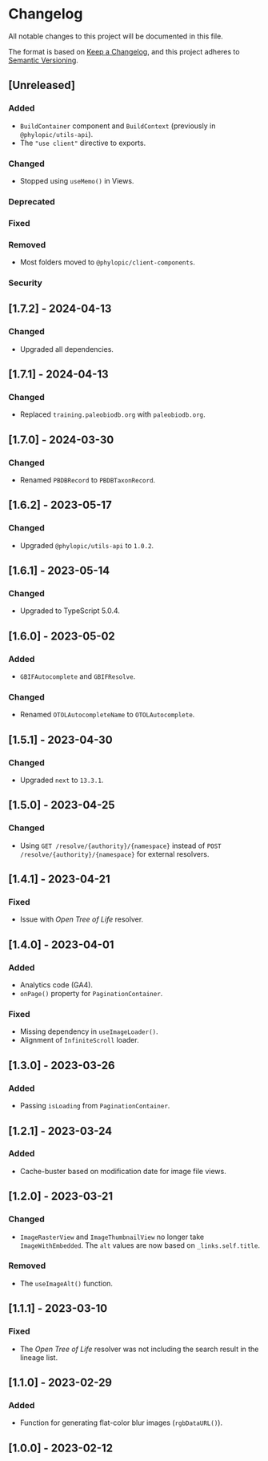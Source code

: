 # Changelog

All notable changes to this project will be documented in this file.

The format is based on [Keep a Changelog](https://keepachangelog.com/en/1.0.0/),
and this project adheres to [Semantic Versioning](https://semver.org/spec/v2.0.0.html).

## [Unreleased]

### Added

-   `BuildContainer` component and `BuildContext` (previously in `@phylopic/utils-api`).
-   The `"use client"` directive to exports.

### Changed

-   Stopped using `useMemo()` in Views.

### Deprecated

### Fixed

### Removed

-   Most folders moved to `@phylopic/client-components`.

### Security

## [1.7.2] - 2024-04-13

### Changed

- Upgraded all dependencies.

## [1.7.1] - 2024-04-13

### Changed

- Replaced `training.paleobiodb.org` with `paleobiodb.org`.

## [1.7.0] - 2024-03-30

### Changed

- Renamed `PBDBRecord` to `PBDBTaxonRecord`.

## [1.6.2] - 2023-05-17

### Changed

- Upgraded `@phylopic/utils-api` to `1.0.2`.

## [1.6.1] - 2023-05-14

### Changed

- Upgraded to TypeScript 5.0.4.

## [1.6.0] - 2023-05-02

### Added

- `GBIFAutocomplete` and `GBIFResolve`.

### Changed

- Renamed `OTOLAutocompleteName` to `OTOLAutocomplete`.

## [1.5.1] - 2023-04-30

### Changed

- Upgraded `next` to `13.3.1`.

## [1.5.0] - 2023-04-25

### Changed

- Using `GET /resolve/{authority}/{namespace}` instead of `POST /resolve/{authority}/{namespace}` for external resolvers.

## [1.4.1] - 2023-04-21

### Fixed

- Issue with _Open Tree of Life_ resolver.

## [1.4.0] - 2023-04-01

### Added

- Analytics code (GA4).
- `onPage()` property for `PaginationContainer`.

### Fixed

- Missing dependency in `useImageLoader()`.
- Alignment of `InfiniteScroll` loader.

## [1.3.0] - 2023-03-26

### Added

- Passing `isLoading` from `PaginationContainer`.

## [1.2.1] - 2023-03-24

### Added

- Cache-buster based on modification date for image file views.

## [1.2.0] - 2023-03-21

### Changed

- `ImageRasterView` and `ImageThumbnailView` no longer take `ImageWithEmbedded`. The `alt` values are now based on `_links.self.title`.

### Removed

- The `useImageAlt()` function.

## [1.1.1] - 2023-03-10

### Fixed

- The _Open Tree of Life_ resolver was not including the search result in the lineage list.

## [1.1.0] - 2023-02-29

### Added

- Function for generating flat-color blur images (`rgbDataURL()`).

## [1.0.0] - 2023-02-12
